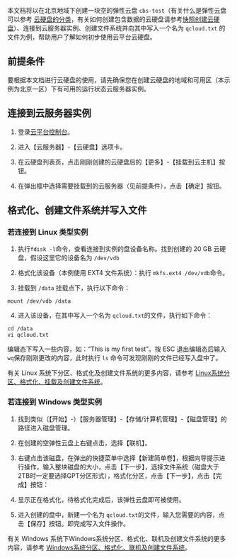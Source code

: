 本文档将以在北京地域下创建一块空的弹性云盘 `cbs-test`（有关什么是弹性云盘可以参考 [云硬盘的分类](/doc/product/362/2353)，有关如何创建包含数据的云硬盘请参考[快照创建云硬盘](/doc/product/362/5757)）、连接到云服务器实例、创建文件系统并向其中写入一个名为 `qcloud.txt` 的文件为例，帮助用户了解如何初步使用云平台云硬盘。

## 前提条件
要根据本文档进行云硬盘的使用，请先确保您在创建云硬盘的地域和可用区（本示例为北京一区）下有可用的运行状态云服务器实例。

## 连接到云服务器实例
1) 登录[云平台控制台](http://console.tcecqpoc.fsphere.cn/)。

2) 进入【云服务器】-【云硬盘】选项卡。

3) 在云硬盘列表页，点击刚刚创建的云硬盘后的【更多】-【挂载到云主机】按钮。

4) 在弹出框中选择需要挂载到的云服务器（见前提条件），点击【确定】按钮。

## 格式化、创建文件系统并写入文件
### 若连接到 Linux 类型实例

1) 执行`fdisk -l`命令，查看连接到实例的盘设备名称。找到创建的 20 GB 云硬盘，假设这里它的设备名为 `/dev/vdb`

2) 格式化该设备（本例使用 EXT4 文件系统）：执行 `mkfs.ext4 /dev/vdb`命令。

3) 挂载到 `/data` 挂载点下，执行以下命令：
```
mount /dev/vdb /data
```

4) 进入该设备，在其中写入一个名为 `qcloud.txt`的文件，执行如下命令：
```
cd /data
vi qcloud.txt
```
编辑态下写入一些内容，如：“This is my first test”。按 ESC 退出编辑态后输入 `wq`保存刚刚更改的内容，此时执行 `ls` 命令可发现刚刚的文件已经写入盘中了。

有关 Linux 系统下分区、格式化及创建文件系统的更多内容，请参考 [Linux系统分区、格式化、挂载及创建文件系统](/document/product/362/6735
)。

### 若连接到 Windows 类型实例
1) 找到类似（【开始】-）【服务器管理】-【存储/计算机管理】-【磁盘管理】的路径进入磁盘管理。

2) 在创建的空弹性云盘上右键点击，选择【联机】。

3) 右键点击该磁盘，在弹出的快捷菜单中选择【新建简单卷】，根据向导提示进行操作，输入整块磁盘的大小，点击【下一步】，选择文件系统（磁盘大于2TB时一定要选择GPT分区形式），格式化分区，点击【下一步】，点击【完成】按钮：

4) 显示正在格式化，待格式化完成后，该弹性云盘即可被使用。

5) 进入创建的盘中，新建一个名为 `qcloud.txt`的文件，输入您需要的内容，点击【保存】按钮。即完成写入文件操作。

有关 Windows 系统下Windows系统分区、格式化、联机及创建文件系统的更多内容，请参考 [Windows系统分区、格式化、联机及创建文件系统](/document/product/362/6734
)。